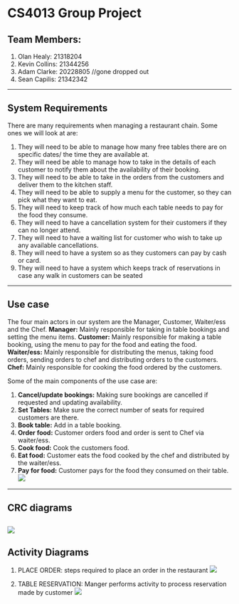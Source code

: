 # CS4013 Group Project
## Team Members:
1. Olan Healy:    21318204
2. Kevin Collins: 21344256
3. Adam Clarke:   20228805 //gone dropped out
4. Sean Capilis:  21342342


----------------------------------------------
## System Requirements
There are many requirements when managing a restaurant chain. Some ones we will look at are:
1. They will need to be able to manage how many free tables there are on specific dates/ the time they are available at.
2. They will need be able to manage how to take in the details of each customer to notify them about the availability of their booking.
3. They will need to be able to take in the orders from the customers and deliver them to the kitchen staff.
4. They will need to be able to supply a menu for the customer, so they can pick what they want to eat.
5. They will need to keep track of how much each table needs to pay for the food they consume.
6. They will need to have a cancellation system for their customers if they can no longer attend.
7. They will need to have a waiting list for customer who wish to take up any available cancellations.
8. They will need to have a system so as they customers can pay by cash or card.
9. They will need to have a system which keeps track of reservations in case any walk in customers can be seated


------------------------------------------------
## Use case 

The four main actors in our system are the Manager, Customer, Waiter/ess and the Chef.
__Manager:__ Mainly responsible for taking in table bookings and setting the menu items.
__Customer:__ Mainly responsible for making a table booking, using the menu to pay for the food and eating the food.
__Waiter/ess:__ Mainly responsible for distributing the menus, taking food orders, sending orders to chef and distributing
orders to the customers.
__Chef:__ Mainly responsible for cooking the food ordered by the customers.

 Some of the main components of the use case are:
1. __Cancel/update bookings:__ Making sure bookings are cancelled if requested and updating availability. 
2. __Set Tables:__ Make sure the correct number of seats for required customers are there.
3. __Book table:__ Add in a table booking.
4. __Order food:__ Customer orders food and order is sent to Chef via waiter/ess.
5. __Cook food:__ Cook the customers food. 
6. __Eat food:__ Customer eats the food cooked by the chef and distributed by the waiter/ess.
7. __Pay for food:__ Customer pays for the food they consumed on their table.
![](images/UseCase_.png)
------------------------------------------------
## CRC diagrams

![](images/CRC_cards.png)
------------------------------------------------
## Activity Diagrams
1. PLACE ORDER: steps required to place an order in the restaurant
   ![](images/OrderActivityDiagram_.drawio.png)


2. TABLE RESERVATION: Manger performs activity to process reservation made by customer
   ![](images/reservationActivityDiagram.drawio.png)
